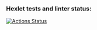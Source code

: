 ### Hexlet tests and linter status:
[![Actions Status](https://github.com/bril95/frontend-project-11/actions/workflows/hexlet-check.yml/badge.svg)](https://github.com/bril95/frontend-project-11/actions)